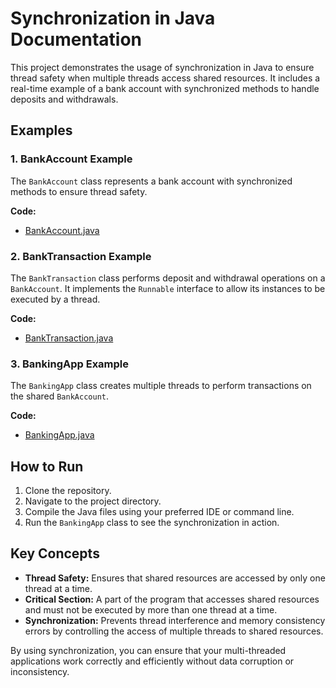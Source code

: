 # Synchronization in Java Documentation

This project demonstrates the usage of synchronization in Java to ensure thread safety when multiple threads access shared resources. It includes a real-time example of a bank account with synchronized methods to handle deposits and withdrawals.

## Examples

### 1. BankAccount Example

The `BankAccount` class represents a bank account with synchronized methods to ensure thread safety.

**Code:**
- [BankAccount.java](../../java/src/awesome/lld/fundamentals/concurrency/synchronization/BankAccount.java)

### 2. BankTransaction Example

The `BankTransaction` class performs deposit and withdrawal operations on a `BankAccount`. It implements the `Runnable` interface to allow its instances to be executed by a thread.

**Code:**
- [BankTransaction.java](../../java/src/awesome/lld/fundamentals/concurrency/synchronization/BankTransaction.java)

### 3. BankingApp Example

The `BankingApp` class creates multiple threads to perform transactions on the shared `BankAccount`.

**Code:**
- [BankingApp.java](../../java/src/awesome/lld/fundamentals/concurrency/synchronization/BankingApp.java)

## How to Run

1. Clone the repository.
2. Navigate to the project directory.
3. Compile the Java files using your preferred IDE or command line.
4. Run the `BankingApp` class to see the synchronization in action.

## Key Concepts

- **Thread Safety:** Ensures that shared resources are accessed by only one thread at a time.
- **Critical Section:** A part of the program that accesses shared resources and must not be executed by more than one thread at a time.
- **Synchronization:** Prevents thread interference and memory consistency errors by controlling the access of multiple threads to shared resources.

By using synchronization, you can ensure that your multi-threaded applications work correctly and efficiently without data corruption or inconsistency.